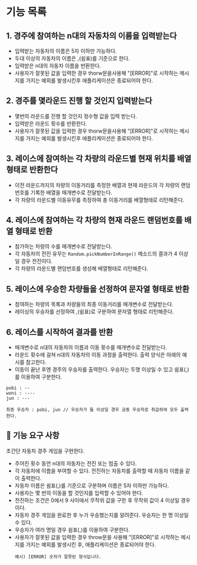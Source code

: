 # 기능 목록

## 1. 경주에 참여하는 n대의 자동차의 이름을 입력받는다
- 입력받는 자동차의 이름은 5자 이하만 가능하다.
- 두대 이상의 자동차의 이름은 ,(쉼표)를 기준으로 한다.
- 입력받은 n대의 자동차 이름을 반환한다. 
- 사용자가 잘못된 값을 입력한 경우 thorw문을사용해 "[ERROR]"로 시작하는 메시지를 가지는 예외를 발생시킨후 애플리케이션은 종료되어야 한다.

## 2. 경주를 몇라운드 진행 할 것인지 입력받는다
- 몇번의 라운드를 진행 할 것인지 정수형 값을 입력 받는다.
- 입력받은 라운드 횟수를 반환한다.
- 사용자가 잘못된 값을 입력한 경우 thorw문을사용해 "[ERROR]"로 시작하는 메시지를 가지는 예외를 발생시킨후 애플리케이션은 종료되어야 한다.

## 3. 레이스에 참여하는 각 차량의 라운드별 현재 위치를 배열 형태로 반환한다
- 이전 라운드까지의 차량의 이동거리를 측정한 배열과 현재 라운드의 각 차량의 랜덤번호를 기록한 배열을 매개변수로 전달받는다.
- 각 차량의 라운드별 이동유무를 측정하여 총 이동거리를 배열형태로 리턴해준다.

## 4. 레이스에 참여하는 각 차량의 현재 라운드 랜덤번호를 배열 형태로 반환
- 참가하는 차량의 수를 매개변수로 전달받는다.
- 각 자동차의 전진 유무는 `Random.pickNumberInRange()` 메소드의 결과가 4 이상일 경우 전진이다.
- 각 차량의 라운드별 랜덤번호를 생성해 배열형태로 리턴해준다.

## 5. 레이스에 우승한 차량들을 선정하여 문자열 형태로 반환
- 참여하는 차량의 목록과 차량들의 최종 이동거리를 매개변수로 전달받는다.
- 레이싱의 우승자를 선정하여 ,(쉼표)로 구분하여 문자열 형태로 리턴해준다.

## 6. 레이스를 시작하여 결과를 반환
- 매개변수로 n대의 자동차의 이름과 이동 횟수를 매개변수로 전달받는다.
- 라운드 횟수에 걸쳐 n대의 자동차의 이동 과정을 출력한다. 출력 양식은 아래의 예시를 참고한다.
- 이동이 끝난 후엔 경주의 우승자를 출력한다. 우승자는 두명 이상일 수 있고 쉼표(,)를 이용하여 구분한다.

```` (이동과정 출력 예시)
pobi : --
woni : ----
jun : ---
````
```` (우승결과 출력 예시)
최종 우승자 : pobi, jun // 우승자가 둘 이상일 경우 공동 우승자로 취급하여 모두 출력한다.
````

## 🚀 기능 요구 사항

초간단 자동차 경주 게임을 구현한다.

- 주어진 횟수 동안 n대의 자동차는 전진 또는 멈출 수 있다.
- 각 자동차에 이름을 부여할 수 있다. 전진하는 자동차를 출력할 때 자동차 이름을 같이 출력한다.
- 자동차 이름은 쉼표(,)를 기준으로 구분하며 이름은 5자 이하만 가능하다.
- 사용자는 몇 번의 이동을 할 것인지를 입력할 수 있어야 한다.
- 전진하는 조건은 0에서 9 사이에서 무작위 값을 구한 후 무작위 값이 4 이상일 경우이다.
- 자동차 경주 게임을 완료한 후 누가 우승했는지를 알려준다. 우승자는 한 명 이상일 수 있다.
- 우승자가 여러 명일 경우 쉼표(,)를 이용하여 구분한다.
- 사용자가 잘못된 값을 입력한 경우 throw문을 사용해 "[ERROR]"로 시작하는 메시지를 가지는 예외를 발생시킨 후, 애플리케이션은 종료되어야 한다.
  ```
  예시) [ERROR] 숫자가 잘못된 형식입니다.
  ```